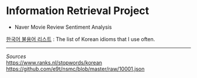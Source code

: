 # Information Retrieval Project
- Naver Movie Review Sentiment Analysis

[한국어 불용어 리스트](https://github.com/nooblette/SentimentAnalysis/blob/main/K_Stopword.txt) : The list of Korean idioms that I use often.  
  
  
--------------------------------------------------------------------------------
*Sources*  
https://www.ranks.nl/stopwords/korean  
https://github.com/e9t/nsmc/blob/master/raw/10001.json
